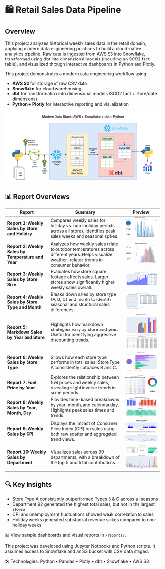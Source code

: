# 🛍️ Retail Sales Data Pipeline

## Overview
This project analyzes historical weekly sales data in the retail domain, applying modern data engineering practices to build a cloud-native analytics pipeline. Raw data is ingested from AWS S3 into Snowflake, transformed using dbt into dimensional models (including an SCD2 fact table), and visualized through interactive dashboards in Python and Plotly.

This project demonstrates a modern data engineering workflow using:

- **AWS S3** for storage of raw CSV data
- **Snowflake** for cloud warehousing
- **dbt** for transformation into dimensional models (SCD2 fact + store/date dimensions)
- **Python + Plotly** for interactive reporting and visualization

![Architecture Diagram](./images/Walmart_end-to-end.drawio.png)

## 📊 Report Overviews

| Report | Summary | Preview |
|--------|---------|---------|
| **Report 1: Weekly Sales by Store and Holiday** | Compares weekly sales for holiday vs. non-holiday periods across all stores. Identifies peak sales weeks and seasonal spikes. | [![Report 1](reports/thumbnails/Report_1_Weekly_Sales_by_Store_and_Holiday_thumb.png)](reports/Report_1_Weekly_Sales_by_Store_and_Holiday.png) |
| **Report 2: Weekly Sales by Temperature and Year** | Analyzes how weekly sales relate to outdoor temperatures across different years. Helps visualize weather-related trends in consumer behavior. | [![Report 2](reports/thumbnails/Report_2_Weekly_Sales_by_Temperature_and_Year_thumb.png)](reports/Report_2_Weekly_Sales_by_Temperature_and_Year.png) |
| **Report 3: Weekly Sales by Store Size** | Evaluates how store square footage affects sales. Larger stores show significantly higher weekly sales overall. | [![Report 3](reports/thumbnails/Report_3_Weekly_Sales_by_Store_Size_thumb.png)](reports/Report_3_Weekly_Sales_by_Store_Size.png) |
| **Report 4: Weekly Sales by Store Type and Month** | Breaks down sales by store type (A, B, C) and month to identify seasonal and structural sales differences. | [![Report 4](reports/thumbnails/Report_4_Weekly_Sales_by_Store_Type_and_Month_thumb.png)](reports/Report_4_Weekly_Sales_by_Store_Type_and_Month.png) |
| **Report 5: Markdown Sales by Year and Store** | Highlights how markdown strategies vary by store and year. Useful for identifying aggressive discounting trends. | [![Report 5](reports/thumbnails/Report_5_Markdown_Sales_by_Year_and_Store_thumb.png)](reports/Report_5_Markdown_Sales_by_Year_and_Store.png) |
| **Report 6: Weekly Sales by Store Type** | Shows how each store type performs in total sales. Store Type A consistently outpaces B and C. | [![Report 6](reports/thumbnails/Report_6_Weekly_Sales_by_Store_Type_thumb.png)](reports/Report_6_Weekly_Sales_by_Store_Type.png) |
| **Report 7: Fuel Price by Year** | Explores the relationship between fuel prices and weekly sales, revealing slight inverse trends in some periods. | [![Report 7](reports/thumbnails/Report_7_Fuel_Price_by_Year_thumb.png)](reports/Report_7_Fuel_Price_by_Year.png) |
| **Report 8: Weekly Sales by Year, Month, Day** | Provides time-based breakdowns by year, month, and calendar day. Highlights peak sales times and trends. | [![Report 8](reports/thumbnails/Report_8_Weekly_Sales_By_Year_Month_Day_thumb.png)](reports/Report_8_Weekly_Sales_By_Year_Month_Day.png) |
| **Report 9: Weekly Sales by CPI** | Displays the impact of Consumer Price Index (CPI) on sales using both raw scatter and aggregated trend views. | [![Report 9](reports/thumbnails/Report_9_Weekly_Sales_by_CPI_thumb.png)](reports/Report_9_Weekly_Sales_by_CPI.png) |
| **Report 10: Weekly Sales by Department** | Visualizes sales across 99 departments, with a breakdown of the top 5 and total contributions. | [![Report 10](reports/thumbnails/Report_10_Weekly_Sales_by_Department_thumb.png)](reports/Report_10_Weekly_Sales_by_Department.png) |

## 🔍 Key Insights

- Store Type A consistently outperformed Types B & C across all seasons
- Department 92 generated the highest total sales, but not in the largest stores
- CPI and unemployment fluctuations showed weak correlation to sales
- Holiday weeks generated substantial revenue spikes compared to non-holiday weeks

📊 View sample dashboards and visual reports in `/reports/`.

This project was developed using Jupyter Notbooks and Python scripts.
It assumes access to Snowflake and an S3 bucket with CSV data staged.

🛠️ Technologies: Python • Pandas • Plotly • dbt • Snowflake • AWS S3

